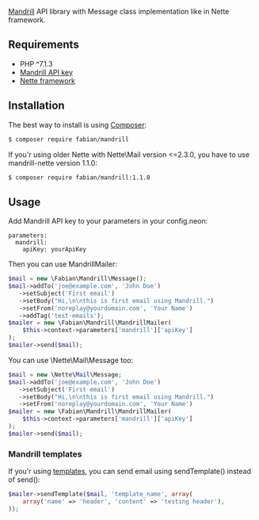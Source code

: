 [Mandrill](http://mandrill.com) API library with Message class implementation like in Nette framework.

Requirements
------------

* PHP ^7.1.3
* [Mandrill API key](https://mandrillapp.com/settings/index)
* [Nette framework](http://nette.org)


Installation
------------

The best way to install is using  [Composer](http://getcomposer.org/):

```sh
$ composer require fabian/mandrill
```

If you'r using older Nette with Nette\Mail version <=2.3.0, you have to use mandrill-nette version 1.1.0:
```sh
$ composer require fabian/mandrill:1.1.0
```

Usage
-----

Add Mandrill API key to your parameters in your config.neon:

```neon
parameters:
  mandrill:
    apiKey: yourApiKey
```

Then you can use MandrillMailer:

```php
$mail = new \Fabian\Mandrill\Message();
$mail->addTo('joe@example.com', 'John Doe')
   ->setSubject('First email')
   ->setBody("Hi,\n\nthis is first email using Mandrill.")
   ->setFrom('noreplay@yourdomain.com', 'Your Name')
   ->addTag('test-emails');
$mailer = new \Fabian\Mandrill\MandrillMailer(
    $this->context->parameters['mandrill']['apiKey']
);
$mailer->send($mail);
```

You can use \Nette\Mail\Message too:

```php
$mail = new \Nette\Mail\Message;
$mail->addTo('joe@example.com', 'John Doe')
   ->setSubject('First email')
   ->setBody("Hi,\n\nthis is first email using Mandrill.")
   ->setFrom('noreplay@yourdomain.com', 'Your Name')
$mailer = new \Fabian\Mandrill\MandrillMailer(
    $this->context->parameters['mandrill']['apiKey']
);
$mailer->send($mail);
```

### Mandrill templates

If you'r using [templates](https://mandrill.zendesk.com/hc/en-us/articles/205582507-Getting-Started-with-Templates), you can send email using sendTemplate() instead of send():
```php
$mailer->sendTemplate($mail, 'template_name', array(
    array('name' => 'header', 'content' => 'testing header'),
));
```
